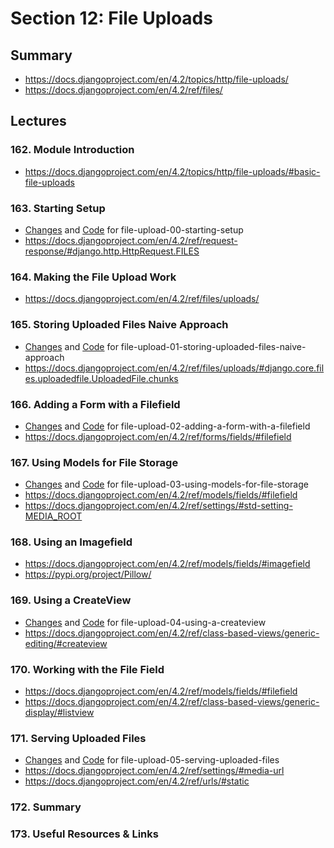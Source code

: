 # Section 12: File Uploads

## Summary

- https://docs.djangoproject.com/en/4.2/topics/http/file-uploads/
- https://docs.djangoproject.com/en/4.2/ref/files/


## Lectures

### 162. Module Introduction

- https://docs.djangoproject.com/en/4.2/topics/http/file-uploads/#basic-file-uploads

### 163. Starting Setup

- [Changes](https://github.com/adibaba/django-practical-guide-course-code/compare/8096580..2b0415d) and
  [Code](https://github.com/adibaba/django-practical-guide-course-code/tree/file-upload-00-starting-setup)
  for file-upload-00-starting-setup
- https://docs.djangoproject.com/en/4.2/ref/request-response/#django.http.HttpRequest.FILES

### 164. Making the File Upload Work

- https://docs.djangoproject.com/en/4.2/ref/files/uploads/

### 165. Storing Uploaded Files Naive Approach

- [Changes](https://github.com/adibaba/django-practical-guide-course-code/compare/2b0415d..0e39713) and
  [Code](https://github.com/adibaba/django-practical-guide-course-code/tree/file-upload-01-storing-uploaded-files-naive-approach)
  for file-upload-01-storing-uploaded-files-naive-approach
- https://docs.djangoproject.com/en/4.2/ref/files/uploads/#django.core.files.uploadedfile.UploadedFile.chunks

### 166. Adding a Form with a Filefield

- [Changes](https://github.com/adibaba/django-practical-guide-course-code/compare/0e39713..22faf99) and
  [Code](https://github.com/adibaba/django-practical-guide-course-code/tree/file-upload-02-adding-a-form-with-a-filefield)
  for file-upload-02-adding-a-form-with-a-filefield
- https://docs.djangoproject.com/en/4.2/ref/forms/fields/#filefield

### 167. Using Models for File Storage

- [Changes](https://github.com/adibaba/django-practical-guide-course-code/compare/22faf99..42bdffa) and
  [Code](https://github.com/adibaba/django-practical-guide-course-code/tree/file-upload-03-using-models-for-file-storage)
  for file-upload-03-using-models-for-file-storage
- https://docs.djangoproject.com/en/4.2/ref/models/fields/#filefield
- https://docs.djangoproject.com/en/4.2/ref/settings/#std-setting-MEDIA_ROOT

### 168. Using an Imagefield

- https://docs.djangoproject.com/en/4.2/ref/models/fields/#imagefield
- https://pypi.org/project/Pillow/

### 169. Using a CreateView

- [Changes](https://github.com/adibaba/django-practical-guide-course-code/compare/42bdffa..f0ce8f0) and
  [Code](https://github.com/adibaba/django-practical-guide-course-code/tree/file-upload-04-using-a-createview)
  for file-upload-04-using-a-createview
- https://docs.djangoproject.com/en/4.2/ref/class-based-views/generic-editing/#createview

### 170. Working with the File Field

- https://docs.djangoproject.com/en/4.2/ref/models/fields/#filefield
- https://docs.djangoproject.com/en/4.2/ref/class-based-views/generic-display/#listview

### 171. Serving Uploaded Files

- [Changes](https://github.com/adibaba/django-practical-guide-course-code/compare/f0ce8f0..91ceeb1) and
  [Code](https://github.com/adibaba/django-practical-guide-course-code/tree/file-upload-05-serving-uploaded-files)
  for file-upload-05-serving-uploaded-files
- https://docs.djangoproject.com/en/4.2/ref/settings/#media-url
- https://docs.djangoproject.com/en/4.2/ref/urls/#static

### 172. Summary

### 173. Useful Resources & Links
